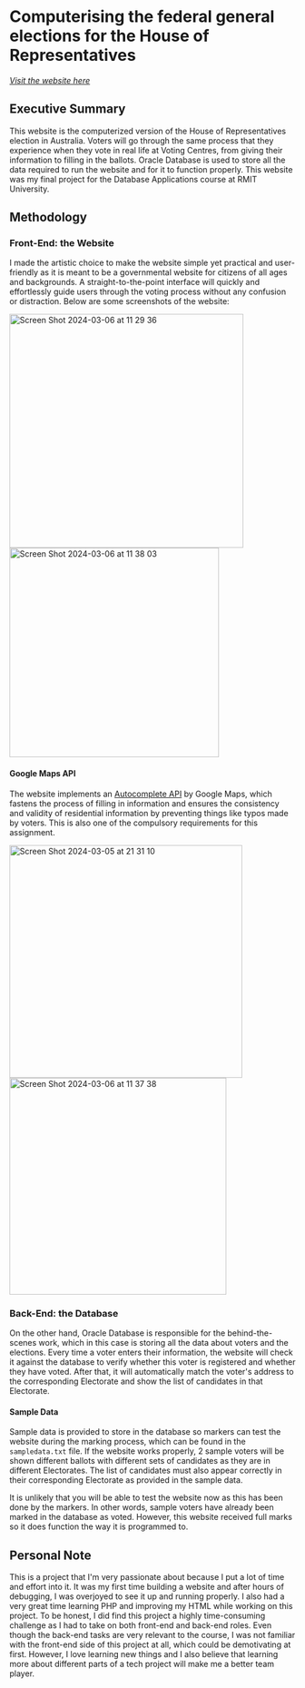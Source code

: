 # Computerising the federal general elections for the House of Representatives

[*Visit the website here*](https://titan.csit.rmit.edu.au/~s3928470/DBA/asg4/index.html)

## Executive Summary
This website is the computerized version of the House of Representatives election in Australia. Voters will go through the same process that they experience when they vote in real life at Voting Centres, from giving their information to filling in the ballots. Oracle Database is used to store all the data required to run the website and for it to function properly. This website was my final project for the Database Applications course at RMIT University. 

## Methodology

### Front-End: the Website
I made the artistic choice to make the website simple yet practical and user-friendly as it is meant to be a governmental website for citizens of all ages and backgrounds. A straight-to-the-point interface will quickly and effortlessly guide users through the voting process without any confusion or distraction. Below are some screenshots of the website:

<img width="412" alt="Screen Shot 2024-03-06 at 11 29 36" src="https://github.com/chaulnb05/computerised-voting-aus/assets/155965902/1ef8f5f3-3325-4195-9ee6-3d10cb4a7abc">
<img width="369" alt="Screen Shot 2024-03-06 at 11 38 03" src="https://github.com/chaulnb05/computerised-voting-aus/assets/155965902/d37eaddf-e42b-4c5f-a466-47ff420c9c0f">


#### Google Maps API
The website implements an [Autocomplete API](https://developers.google.com/maps/documentation/javascript/place-autocomplete) by Google Maps, which fastens the process of filling in information and ensures the consistency and validity of residential information by preventing things like typos made by voters. 
This is also one of the compulsory requirements for this assignment.

<img width="410" alt="Screen Shot 2024-03-05 at 21 31 10" src="https://github.com/chaulnb05/computerised-voting-aus/assets/155965902/e8588597-01a1-4239-b870-48a7b8c8069e"> <img width="382" alt="Screen Shot 2024-03-06 at 11 37 38" src="https://github.com/chaulnb05/computerised-voting-aus/assets/155965902/899c7e0d-73ae-41cc-a462-ff62afdf599f">



### Back-End: the Database
On the other hand, Oracle Database is responsible for the behind-the-scenes work, which in this case is storing all the data about voters and the elections. Every time a voter enters their information, the website will check it against the database to verify whether this voter is registered and whether they have voted. After that, it will automatically match the voter's address to the corresponding Electorate and show the list of candidates in that Electorate.


#### Sample Data
Sample data is provided to store in the database so markers can test the website during the marking process, which can be found in the `sampledata.txt` file. If the website works properly, 2 sample voters will be shown different ballots with different sets of candidates as they are in different Electorates. The list of candidates must also appear correctly in their corresponding Electorate as provided in the sample data. 

It is unlikely that you will be able to test the website now as this has been done by the markers. In other words, sample voters have already been marked in the database as voted. However, this website received full marks so it does function the way it is programmed to.


## Personal Note
This is a project that I'm very passionate about because I put a lot of time and effort into it. It was my first time building a website and after hours of debugging, I was overjoyed to see it up and running properly. I also had a very great time learning PHP and improving my HTML while working on this project. To be honest, I did find this project a highly time-consuming challenge as I had to take on both front-end and back-end roles. Even though the back-end tasks are very relevant to the course, I was not familiar with the front-end side of this project at all, which could be demotivating at first. However, I love learning new things and I also believe that learning more about different parts of a tech project will make me a better team player. 
